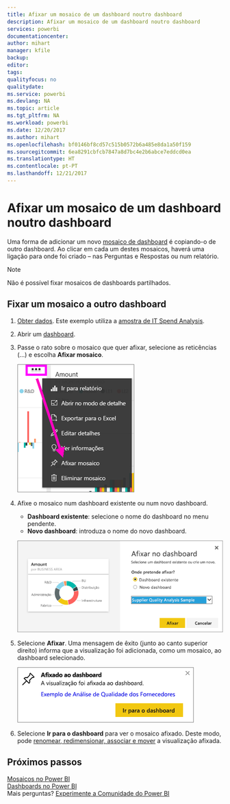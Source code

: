 ```yaml
---
title: Afixar um mosaico de um dashboard noutro dashboard
description: Afixar um mosaico de um dashboard noutro dashboard
services: powerbi
documentationcenter: 
author: mihart
manager: kfile
backup: 
editor: 
tags: 
qualityfocus: no
qualitydate: 
ms.service: powerbi
ms.devlang: NA
ms.topic: article
ms.tgt_pltfrm: NA
ms.workload: powerbi
ms.date: 12/20/2017
ms.author: mihart
ms.openlocfilehash: bf0146bf8cd57c515b0572b6a485e8da1a50f159
ms.sourcegitcommit: 6ea8291cbfcb7847a8d7bc4e2b6abce7eddcd0ea
ms.translationtype: HT
ms.contentlocale: pt-PT
ms.lasthandoff: 12/21/2017
---
```

# <a name="pin-a-tile-from-one-dashboard-to-another-dashboard"></a>Afixar um mosaico de um dashboard noutro dashboard
Uma forma de adicionar um novo [mosaico de dashboard](service-dashboard-tiles.md) é copiando-o de outro dashboard. Ao clicar em cada um destes mosaicos, haverá uma ligação para onde foi criado – nas Perguntas e Respostas ou num relatório. 

> [!NOTE]
> Não é possível fixar mosaicos de dashboards partilhados.

## <a name="pin-a-tile-to-another-dashboard"></a>Fixar um mosaico a outro dashboard
1. [Obter dados](service-get-data.md). Este exemplo utiliza a [amostra de IT Spend Analysis](sample-it-spend.md).
2. Abrir um [dashboard](service-dashboards.md).
3. Passe o rato sobre o mosaico que quer afixar, selecione as reticências (...) e escolha **Afixar mosaico**.  
   
   ![](media/service-pin-tile-to-another-dashboard/power-bi-pin-another-dash.png)
4. Afixe o mosaico num dashboard existente ou num novo dashboard. 
   
   * **Dashboard existente**: selecione o nome do dashboard no menu pendente.
   * **Novo dashboard**: introduza o nome do novo dashboard.
   
   ![](media/service-pin-tile-to-another-dashboard/pbi_pintoanotherdash.png)
5. Selecione **Afixar**.
   Uma mensagem de êxito (junto ao canto superior direito) informa que a visualização foi adicionada, como um mosaico, ao dashboard selecionado.
   
   ![](media/service-pin-tile-to-another-dashboard/power-bi-pin-success.png)
6. Selecione **Ir para o dashboard** para ver o mosaico afixado. Deste modo, pode [renomear, redimensionar, associar e mover](service-dashboard-edit-tile.md) a visualização afixada.

## <a name="next-steps"></a>Próximos passos
[Mosaicos no Power BI](service-dashboard-tiles.md)  
[Dashboards no Power BI](service-dashboards.md)  
Mais perguntas? [Experimente a Comunidade do Power BI](http://community.powerbi.com/)

